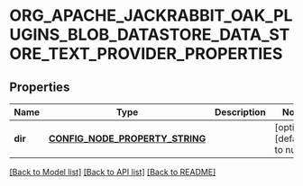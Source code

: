 # ORG_APACHE_JACKRABBIT_OAK_PLUGINS_BLOB_DATASTORE_DATA_STORE_TEXT_PROVIDER_PROPERTIES

## Properties
Name | Type | Description | Notes
------------ | ------------- | ------------- | -------------
**dir** | [**CONFIG_NODE_PROPERTY_STRING**](configNodePropertyString.md) |  | [optional] [default to null]

[[Back to Model list]](../README.md#documentation-for-models) [[Back to API list]](../README.md#documentation-for-api-endpoints) [[Back to README]](../README.md)


